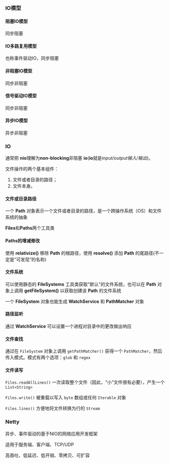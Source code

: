 ### IO模型

#### 阻塞IO模型

同步阻塞

#### IO多路复用模型

也称事件驱动IO，同步阻塞

#### 非阻塞IO模型

同步非阻塞

#### 信号驱动IO模型

同步非阻塞

#### 异步IO模型

异步非阻塞

### IO

通常把 **nio**理解为**non-blocking**非阻塞 **io**(**io**就是*input/output输入/输出*)。

文件操作的两个基本组件：

1. 文件或者目录的路径；
2. 文件本身。

#### 文件或目录路径

一个 **Path** 对象表示一个文件或者目录的路径，是一个跨操作系统（OS）和文件系统的抽象

**Files**和**Paths**两个工具类

#### Paths的增减修改

使用 **relativize()** 移除 **Path** 的根路径，使用 **resolve()** 添加 **Path** 的尾路径(不一定是“可发现”的名称)

#### 文件系统

可以使用静态的 **FileSystems** 工具类获取"默认"的文件系统，也可以在 **Path** 对象上调用 **getFileSystem()** 以获取创建该 **Path** 的文件系统

一个 **FileSystem** 对象也能生成 **WatchService** 和 **PathMatcher** 对象

#### 路径监听

通过 **WatchService** 可以设置一个进程对目录中的更改做出响应

#### 文件查找

通过在 `FileSystem` 对象上调用 `getPathMatcher()` 获得一个 `PathMatcher`，然后传入模式。模式有两个选项：`glob` 和 `regex`

#### 文件读写

`Files.readAllLines()` 一次读取整个文件（因此，“小”文件很有必要），产生一个`List<String>`

`Files.write()` 被重载以写入 `byte` 数组或任何 `Iterable` 对象

`Files.lines()` 方便地将文件转换为行的 `Stream`

### Netty

异步、事件驱动的基于NIO的网络应用开发框架

适用于服务端、客户端、TCP/UDP

高吞吐、低延迟、低开销、零拷贝、可扩容